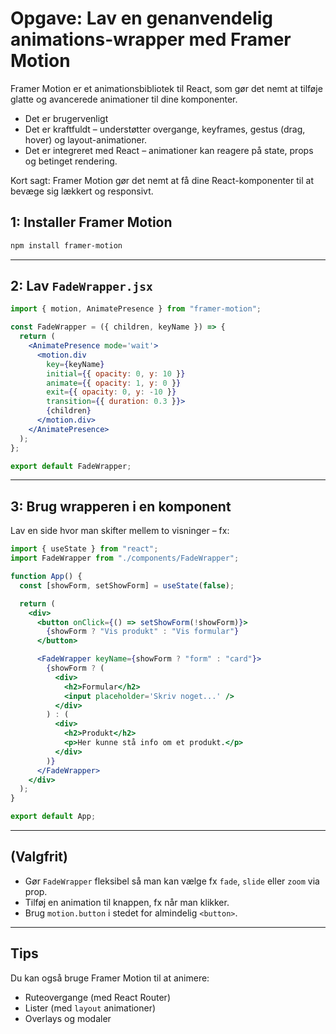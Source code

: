 # Opgave: Lav en genanvendelig animations-wrapper med Framer Motion

Framer Motion er et animationsbibliotek til React, som gør det nemt at tilføje
glatte og avancerede animationer til dine komponenter.

- Det er brugervenligt
- Det er kraftfuldt – understøtter overgange, keyframes, gestus (drag, hover) og
  layout-animationer.
- Det er integreret med React – animationer kan reagere på state, props og
  betinget rendering.

Kort sagt: Framer Motion gør det nemt at få dine React-komponenter til at bevæge
sig lækkert og responsivt.

## 1: Installer Framer Motion

```bash
npm install framer-motion
```

---

## 2: Lav `FadeWrapper.jsx`

```jsx
import { motion, AnimatePresence } from "framer-motion";

const FadeWrapper = ({ children, keyName }) => {
  return (
    <AnimatePresence mode='wait'>
      <motion.div
        key={keyName}
        initial={{ opacity: 0, y: 10 }}
        animate={{ opacity: 1, y: 0 }}
        exit={{ opacity: 0, y: -10 }}
        transition={{ duration: 0.3 }}>
        {children}
      </motion.div>
    </AnimatePresence>
  );
};

export default FadeWrapper;
```

---

## 3: Brug wrapperen i en komponent

Lav en side hvor man skifter mellem to visninger – fx:

```jsx
import { useState } from "react";
import FadeWrapper from "./components/FadeWrapper";

function App() {
  const [showForm, setShowForm] = useState(false);

  return (
    <div>
      <button onClick={() => setShowForm(!showForm)}>
        {showForm ? "Vis produkt" : "Vis formular"}
      </button>

      <FadeWrapper keyName={showForm ? "form" : "card"}>
        {showForm ? (
          <div>
            <h2>Formular</h2>
            <input placeholder='Skriv noget...' />
          </div>
        ) : (
          <div>
            <h2>Produkt</h2>
            <p>Her kunne stå info om et produkt.</p>
          </div>
        )}
      </FadeWrapper>
    </div>
  );
}

export default App;
```

---

## (Valgfrit)

- Gør `FadeWrapper` fleksibel så man kan vælge fx `fade`, `slide` eller `zoom`
  via prop.
- Tilføj en animation til knappen, fx når man klikker.
- Brug `motion.button` i stedet for almindelig `<button>`.

---

## Tips

Du kan også bruge Framer Motion til at animere:

- Ruteovergange (med React Router)
- Lister (med `layout` animationer)
- Overlays og modaler
